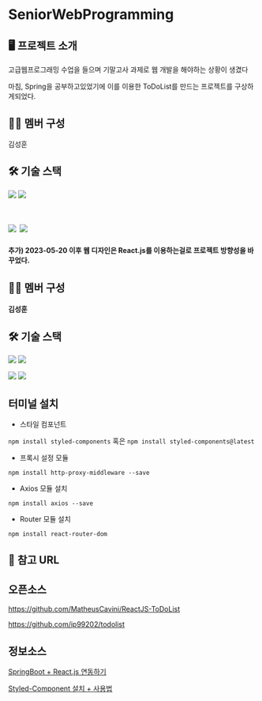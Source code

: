 # SeniorWebProgramming
## 🖥 프로젝트 소개
고급웹프로그래밍 수업을 들으며 기말고사 과제로 웹 개발을 해야하는 상황이 생겼다 

마침, Spring을 공부하고있었기에 이를 이용한 ToDoList를 만드는 프로젝트를 구상하게되었다.


## 👩‍💻 멤버 구성

김성훈

## 🛠 기술 스택

<img src="https://img.shields.io/badge/Spring-6DB33F?style=for-the-badge&logo=Spring&logoColor=white"> <img src="https://img.shields.io/badge/SpringBoot-6DB33F?style=for-the-badge&logo=SpringBoot&logoColor=white"> 

<img src="https://img.shields.io/badge/Spring Security-6DB33F?style=for-the-badge&logo=SpringSecurity&logoColor=white"> <img src="https://img.shields.io/badge/MySQL-blue?style=for-the-badge&logo=MYSQL&logoColor=white">
=======
#### 추가) 2023-05-20 이후 웹 디자인은 React.js를 이용하는걸로 프로젝트 방향성을 바꾸었다.


## 👩‍💻 멤버 구성

#### 김성훈

## 🛠 기술 스택

<img src="https://img.shields.io/badge/SpringBoot-6DB33F?style=for-the-badge&logo=SpringBoot&logoColor=white"> <img src="https://img.shields.io/badge/Spring Security-6DB33F?style=for-the-badge&logo=SpringSecurity&logoColor=white"> 

<img src="https://img.shields.io/badge/MySQL-blue?style=for-the-badge&logo=MYSQL&logoColor=white"> <img src="https://img.shields.io/badge/React-white?style=for-the-badge&logo=React&logoColor=skyblue"> 

## 터미널 설치

* 스타일 컴포넌트

`npm install styled-components` 혹은 `npm install styled-components@latest`

* 프록시 설정 모듈

`npm install http-proxy-middleware --save`

* Axios 모듈 설치

`npm install axios --save`

* Router 모듈 설치

`npm install react-router-dom`

## 📜 참고 URL

## 오픈소스
https://github.com/MatheusCavini/ReactJS-ToDoList

https://github.com/ip99202/todolist


## 정보소스
[SpringBoot + React.js 연동하기](https://velog.io/@u-nij/Spring-Boot-React.js-%EA%B0%9C%EB%B0%9C%ED%99%98%EA%B2%BD-%EC%84%B8%ED%8C%85)

[Styled-Component 설치 + 사용법](https://nerd-lee.github.io/styled-components/0001/)
